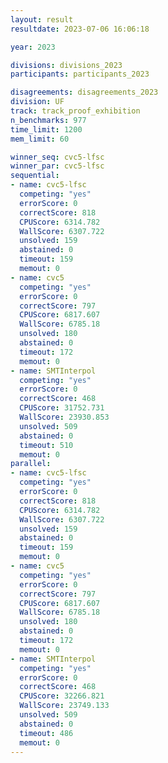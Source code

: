 ```yaml
---
layout: result
resultdate: 2023-07-06 16:06:18

year: 2023

divisions: divisions_2023
participants: participants_2023

disagreements: disagreements_2023
division: UF
track: track_proof_exhibition
n_benchmarks: 977
time_limit: 1200
mem_limit: 60

winner_seq: cvc5-lfsc
winner_par: cvc5-lfsc
sequential:
- name: cvc5-lfsc
  competing: "yes"
  errorScore: 0
  correctScore: 818
  CPUScore: 6314.782
  WallScore: 6307.722
  unsolved: 159
  abstained: 0
  timeout: 159
  memout: 0
- name: cvc5
  competing: "yes"
  errorScore: 0
  correctScore: 797
  CPUScore: 6817.607
  WallScore: 6785.18
  unsolved: 180
  abstained: 0
  timeout: 172
  memout: 0
- name: SMTInterpol
  competing: "yes"
  errorScore: 0
  correctScore: 468
  CPUScore: 31752.731
  WallScore: 23930.853
  unsolved: 509
  abstained: 0
  timeout: 510
  memout: 0
parallel:
- name: cvc5-lfsc
  competing: "yes"
  errorScore: 0
  correctScore: 818
  CPUScore: 6314.782
  WallScore: 6307.722
  unsolved: 159
  abstained: 0
  timeout: 159
  memout: 0
- name: cvc5
  competing: "yes"
  errorScore: 0
  correctScore: 797
  CPUScore: 6817.607
  WallScore: 6785.18
  unsolved: 180
  abstained: 0
  timeout: 172
  memout: 0
- name: SMTInterpol
  competing: "yes"
  errorScore: 0
  correctScore: 468
  CPUScore: 32266.821
  WallScore: 23749.133
  unsolved: 509
  abstained: 0
  timeout: 486
  memout: 0
---
```

